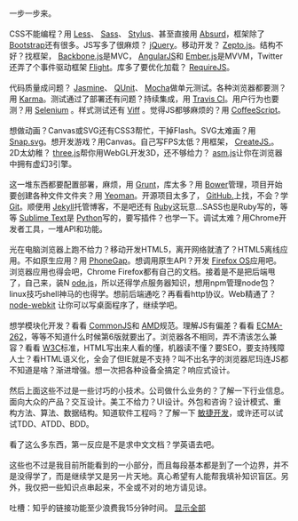 <html>
 <head></head>
 <body>
  一步一步来。
  <br />
  <br />CSS不能编程？用
  <a href="http://lesscss.org/" class=" wrap external" target="_blank" rel="nofollow noreferrer">Less<i class="icon-external"></i></a>、
  <a href="http://sass-lang.com/" class=" wrap external" target="_blank" rel="nofollow noreferrer">Sass<i class="icon-external"></i></a>、
  <a href="http://learnboost.github.io/stylus/" class=" wrap external" target="_blank" rel="nofollow noreferrer">Stylus<i class="icon-external"></i></a>、甚至直接用 
  <a href="https://github.com/krasimir/absurd" class=" wrap external" target="_blank" rel="nofollow noreferrer">Absurd<i class="icon-external"></i></a>，框架除了
  <a href="http://getbootstrap.com/" class=" wrap external" target="_blank" rel="nofollow noreferrer">Bootstrap<i class="icon-external"></i></a>还有很多。JS写多了很麻烦？
  <a href="http://jquery.com/" class=" wrap external" target="_blank" rel="nofollow noreferrer">jQuery<i class="icon-external"></i></a>。移动开发？
  <a href="http://zeptojs.com/" class=" wrap external" target="_blank" rel="nofollow noreferrer">Zepto.js<i class="icon-external"></i></a>。结构不好？找框架，
  <a href="http://backbonejs.org/" class=" wrap external" target="_blank" rel="nofollow noreferrer">Backbone.js<i class="icon-external"></i></a>是MVC，
  <a href="http://angularjs.org/" class=" wrap external" target="_blank" rel="nofollow noreferrer">AngularJS<i class="icon-external"></i></a>和
  <a href="http://emberjs.com/" class=" wrap external" target="_blank" rel="nofollow noreferrer">Ember.js<i class="icon-external"></i></a>是MVVM，Twitter还弄了个事件驱动框架
  <a href="https://github.com/flightjs/flight" class=" wrap external" target="_blank" rel="nofollow noreferrer">Flight<i class="icon-external"></i></a>。库多了要优化加载？
  <a href="http://requirejs.org/" class=" wrap external" target="_blank" rel="nofollow noreferrer">RequireJS<i class="icon-external"></i></a>。
  <br />
  <br />代码质量成问题？
  <a href="http://pivotal.github.io/jasmine/" class=" wrap external" target="_blank" rel="nofollow noreferrer">Jasmine<i class="icon-external"></i></a>、
  <a href="http://qunitjs.com/" class=" wrap external" target="_blank" rel="nofollow noreferrer">QUnit<i class="icon-external"></i></a>、
  <a href="http://visionmedia.github.io/mocha/" class=" wrap external" target="_blank" rel="nofollow noreferrer">Mocha<i class="icon-external"></i></a>做单元测试。各种浏览器都要测？用
  <a href="http://karma-runner.github.io/" class=" wrap external" target="_blank" rel="nofollow noreferrer">Karma<i class="icon-external"></i></a>。测试通过了部署还有问题？持续集成，用
  <a href="https://travis-ci.org/" class=" wrap external" target="_blank" rel="nofollow noreferrer">Travis CI<i class="icon-external"></i></a>。用户行为也要测？用
  <a href="http://docs.seleniumhq.org/" class=" wrap external" target="_blank" rel="nofollow noreferrer">Selenium<i class="icon-external"></i></a> 。样式测试还有 
  <a href="https://github.com/winsonwq/viff" class=" wrap external" target="_blank" rel="nofollow noreferrer">Viff<i class="icon-external"></i></a> 。觉得JS都够麻烦的？用
  <a href="http://coffeescript.org/" class=" wrap external" target="_blank" rel="nofollow noreferrer">CoffeeScript<i class="icon-external"></i></a>。
  <br />
  <br />想做动画？Canvas或SVG还有CSS3帮忙，干掉Flash。SVG太难画？用
  <a href="http://snapsvg.io/" class=" wrap external" target="_blank" rel="nofollow noreferrer">Snap.svg<i class="icon-external"></i></a>。想开发游戏？用Canvas。自己写FPS太低？用框架，
  <a href="http://createjs.com/" class=" wrap external" target="_blank" rel="nofollow noreferrer">CreateJS.<i class="icon-external"></i></a>。2D太幼稚？
  <a href="http://threejs.org/" class=" wrap external" target="_blank" rel="nofollow noreferrer">three.js<i class="icon-external"></i></a>帮你用WebGL开发3D，还不够给力？
  <a href="http://asmjs.org/" class=" wrap external" target="_blank" rel="nofollow noreferrer">asm.js<i class="icon-external"></i></a>让你在浏览器中拥有虚幻3引擎。
  <br />
  <br />这一堆东西都要配置部署，麻烦，用
  <a href="http://gruntjs.com/" class=" wrap external" target="_blank" rel="nofollow noreferrer">Grunt<i class="icon-external"></i></a>，库太多？用
  <a href="http://bower.io/" class=" wrap external" target="_blank" rel="nofollow noreferrer">Bower<i class="icon-external"></i></a>管理，项目开始要创建各种文件文件夹？用
  <a href="http://yeoman.io/" class=" wrap external" target="_blank" rel="nofollow noreferrer">Yeoman<i class="icon-external"></i></a>。开源项目太多了，
  <a href="https://github.com/" class=" wrap external" target="_blank" rel="nofollow noreferrer">GitHub.<i class="icon-external"></i></a>上找，不会？学
  <a href="http://www.git-scm.com/" class=" wrap external" target="_blank" rel="nofollow noreferrer">Git<i class="icon-external"></i></a>。顺便用
  <a href="http://jekyllrb.com/" class=" wrap external" target="_blank" rel="nofollow noreferrer">Jekyll<i class="icon-external"></i></a>托管博客，不是吧还有
  <a href="https://www.ruby-lang.org/" class=" wrap external" target="_blank" rel="nofollow noreferrer">Ruby<i class="icon-external"></i></a>这玩意...SASS也是Ruby写的，等等
  <a href="http://www.sublimetext.com/" class=" wrap external" target="_blank" rel="nofollow noreferrer">Sublime Text<i class="icon-external"></i></a>是
  <a href="http://www.python.org/" class=" wrap external" target="_blank" rel="nofollow noreferrer">Python<i class="icon-external"></i></a>写的，要写插件？也学一下。调试太难？用Chrome开发者工具，一堆API和功能。
  <br />
  <br />光在电脑浏览器上跑不给力？移动开发HTML5，离开网络就渣了？HTML5离线应用。不如原生应用？用
  <a href="http://phonegap.com/" class=" wrap external" target="_blank" rel="nofollow noreferrer">PhoneGap<i class="icon-external"></i></a>。想调用原生API？开发
  <a href="https://developer.mozilla.org/en-US/Firefox_OS" class=" wrap external" target="_blank" rel="nofollow noreferrer">Firefox OS<i class="icon-external"></i></a>应用吧。浏览器应用也得会吧，Chrome Firefox都有自己的文档。接着是不是把后端甩了，自己来，装N
  <a href="http://nodejs.org/" class=" wrap external" target="_blank" rel="nofollow noreferrer">ode.js<i class="icon-external"></i></a>，所以还得学点服务器知识，想用npm管理node包？linux技巧shell神马的也得学。想前后端通吃？再看看http协议。Web精通了？
  <a href="https://github.com/rogerwang/node-webkit" class=" wrap external" target="_blank" rel="nofollow noreferrer">node-webkit<i class="icon-external"></i></a> 让你可以写桌面程序了，继续学吧。
  <br />
  <br />想学模块化开发？看看
  <a href="http://www.commonjs.org/" class=" wrap external" target="_blank" rel="nofollow noreferrer">CommonJS<i class="icon-external"></i></a>和
  <a href="https://github.com/amdjs/amdjs-api" class=" wrap external" target="_blank" rel="nofollow noreferrer">AMD<i class="icon-external"></i></a>规范。理解JS有偏差？看看
  <a href="http://www.ecma-international.org/publications/standards/Ecma-262.htm" class=" wrap external" target="_blank" rel="nofollow noreferrer">ECMA-262<i class="icon-external"></i></a>，等等不知道什么时候第6版就要出了。浏览器各不相同，弄不清该怎么兼容？看看
  <a href="http://www.w3.org/" class=" wrap external" target="_blank" rel="nofollow noreferrer">W3C<i class="icon-external"></i></a>标准，HTML写出来人看的懂，机器读不懂？要SEO，要支持残障人士？看HTML语义化，全会了但IE就是不支持？叫不出名字的浏览器尼玛连JS都不知道是啥？渐进增强。想一次把各种设备全搞定？响应式设计。
  <br />
  <br />然后上面这些不过是一些讨巧的小技术。公司做什么业务的？了解一下行业信息。面向大众的产品？交互设计。美工不给力？UI设计。外包和咨询？设计模式、重构方法、算法、数据结构。知道软件工程吗？了解一下
  <a href="http://www.agilealliance.org/" class=" wrap external" target="_blank" rel="nofollow noreferrer">敏捷开发<i class="icon-external"></i></a>，或许还可以试试TDD、ATDD、BDD。
  <br />
  <br />看了这么多东西，第一反应是不是求中文文档？学英语去吧。
  <br />
  <br />这些也不过是我目前所能看到的一小部分，而且每段基本都是到了一个边界，并不是没得学了，而是继续学又是另一片天地。真心希望有人能帮我填补知识盲区。另外，我仅把一些知识点串起来，不全或不对的地方请见谅。
  <br />
  <br />吐槽：知乎的链接功能至少浪费我15分钟时间。 
  <a href="/question/22146521/answer/20462433" class="toggle-expand">显示全部</a> 
  <div class="fixed-summary-mask"></div>
 </body>
</html>
